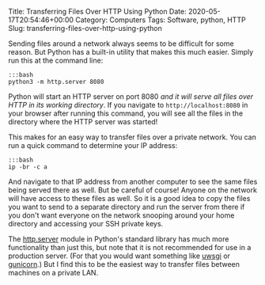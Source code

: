 Title: Transferring Files Over HTTP Using Python
Date: 2020-05-17T20:54:46+00:00
Category: Computers
Tags: Software, python, HTTP
Slug: transferring-files-over-http-using-python

Sending files around a network always seems to be difficult for some reason.
But Python has a built-in utility that makes this much easier. Simply run this
at the command line:

    :::bash
    python3 -m http.server 8080

Python will start an HTTP server on port 8080 *and it will serve all files over
HTTP in its working directory*. If you navigate to `http://localhost:8080` in
your browser after running this command, you will see all the files in the
directory where the HTTP server was started!

This makes for an easy way to transfer files over a private network. You can
run a quick command to determine your IP address:

    :::bash
    ip -br -c a

And navigate to that IP address from another computer to see the same files
being served there as well. But be careful of course! Anyone on the network
will have access to these files as well. So it is a good idea to copy the files
you want to send to a separate directory and run the server from there if you
don't want everyone on the network snooping around your home directory and
accessing your SSH private keys.

The [http.server][1] module in Python's standard library has much more
functionality than just this, but note that it is not recommended for use in a
production server. (For that you would want something like [uwsgi][2] or
[gunicorn][3].) But I find this to be the easiest way to transfer files between
machines on a private LAN.

[1]: https://docs.python.org/3/library/http.server.html#module-http.server
[2]: https://uwsgi-docs.readthedocs.io/en/latest/WSGIquickstart.html
[3]: https://gunicorn.org/
